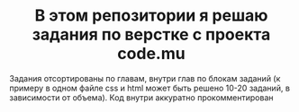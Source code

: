 <h1 align="center">В этом репозитории я решаю задания по верстке с проекта code.mu</h1>
<p align="left">Задания отсортированы по главам, внутри глав по блокам заданий (к примеру в одном файле css и html может быть решено 10-20 заданий, в зависимости от объема). Код внутри аккуратно прокомментирован</p>
